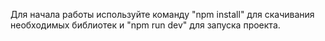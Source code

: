 Для начала работы используйте команду "npm install" для скачивания необходимых библиотек и "npm run dev" для запуска проекта.
